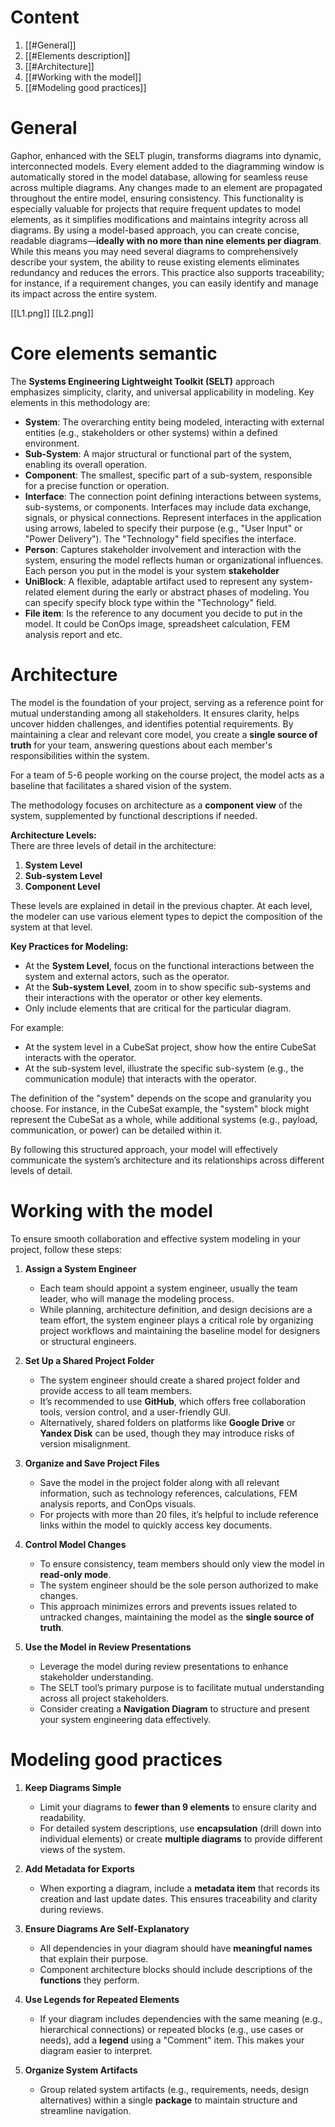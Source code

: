 # Content
1. [[#General]]
2. [[#Elements description]]
3. [[#Architecture]]
5. [[#Working with the model]]
8. [[#Modeling good practices]]

# General
Gaphor, enhanced with the SELT plugin, transforms diagrams into dynamic, interconnected models. Every element added to the diagramming window is automatically stored in the model database, allowing for seamless reuse across multiple diagrams. Any changes made to an element are propagated throughout the entire model, ensuring consistency. This functionality is especially valuable for projects that require frequent updates to model elements, as it simplifies modifications and maintains integrity across all diagrams. By using a model-based approach, you can create concise, readable diagrams—**ideally with no more than nine elements per diagram**. While this means you may need several diagrams to comprehensively describe your system, the ability to reuse existing elements eliminates redundancy and reduces the errors. This practice also supports traceability; for instance, if a requirement changes, you can easily identify and manage its impact across the entire system.

[[L1.png]] [[L2.png]]

# Core elements semantic
The **Systems Engineering Lightweight Toolkit (SELT)** approach emphasizes simplicity, clarity, and universal applicability in modeling. Key elements in this methodology are:
- **System**: The overarching entity being modeled, interacting with external entities (e.g., stakeholders or other systems) within a defined environment.
- **Sub-System**: A major structural or functional part of the system, enabling its overall operation.
- **Component**: The smallest, specific part of a sub-system, responsible for a precise function or operation.
- **Interface**: The connection point defining interactions between systems, sub-systems, or components. Interfaces may include data exchange, signals, or physical connections. Represent interfaces in the application using arrows, labeled to specify their purpose (e.g., "User Input" or "Power Delivery"). The "Technology" field specifies the interface. 
- **Person**: Captures stakeholder involvement and interaction with the system, ensuring the model reflects human or organizational influences. Each person you put in the model is your system **stakeholder** 
- **UniBlock**: A flexible, adaptable artifact used to represent any system-related element during the early or abstract phases of modeling. You can specify specify block type within the "Technology" field.
- **File item**: Is the reference to any document you decide to put in the model. It could be ConOps image, spreadsheet calculation, FEM analysis report and etc.

# Architecture
The model is the foundation of your project, serving as a reference point for mutual understanding among all stakeholders. It ensures clarity, helps uncover hidden challenges, and identifies potential requirements. By maintaining a clear and relevant core model, you create a **single source of truth** for your team, answering questions about each member's responsibilities within the system.

For a team of 5-6 people working on the course project, the model acts as a baseline that facilitates a shared vision of the system.

The methodology focuses on architecture as a **component view** of the system, supplemented by functional descriptions if needed.

**Architecture Levels:**  
There are three levels of detail in the architecture:

1. **System Level**
2. **Sub-system Level**
3. **Component Level**

These levels are explained in detail in the previous chapter. At each level, the modeler can use various element types to depict the composition of the system at that level.

**Key Practices for Modeling:**

- At the **System Level**, focus on the functional interactions between the system and external actors, such as the operator.
- At the **Sub-system Level**, zoom in to show specific sub-systems and their interactions with the operator or other key elements.
- Only include elements that are critical for the particular diagram.

For example:

- At the system level in a CubeSat project, show how the entire CubeSat interacts with the operator.
- At the sub-system level, illustrate the specific sub-system (e.g., the communication module) that interacts with the operator.

The definition of the "system" depends on the scope and granularity you choose. For instance, in the CubeSat example, the "system" block might represent the CubeSat as a whole, while additional systems (e.g., payload, communication, or power) can be detailed within it.

By following this structured approach, your model will effectively communicate the system’s architecture and its relationships across different levels of detail.

# Working with the model

To ensure smooth collaboration and effective system modeling in your project, follow these steps:

1. **Assign a System Engineer**
    
    - Each team should appoint a system engineer, usually the team leader, who will manage the modeling process.
    - While planning, architecture definition, and design decisions are a team effort, the system engineer plays a critical role by organizing project workflows and maintaining the baseline model for designers or structural engineers.
2. **Set Up a Shared Project Folder**
    
    - The system engineer should create a shared project folder and provide access to all team members.
    - It’s recommended to use **GitHub**, which offers free collaboration tools, version control, and a user-friendly GUI.
    - Alternatively, shared folders on platforms like **Google Drive** or **Yandex Disk** can be used, though they may introduce risks of version misalignment.
3. **Organize and Save Project Files**
    
    - Save the model in the project folder along with all relevant information, such as technology references, calculations, FEM analysis reports, and ConOps visuals.
    - For projects with more than 20 files, it’s helpful to include reference links within the model to quickly access key documents.
4. **Control Model Changes**
    
    - To ensure consistency, team members should only view the model in **read-only mode**.
    - The system engineer should be the sole person authorized to make changes.
    - This approach minimizes errors and prevents issues related to untracked changes, maintaining the model as the **single source of truth**.
5. **Use the Model in Review Presentations**
    
    - Leverage the model during review presentations to enhance stakeholder understanding.
    - The SELT tool’s primary purpose is to facilitate mutual understanding across all project stakeholders.
    - Consider creating a **Navigation Diagram** to structure and present your system engineering data effectively.

# Modeling good practices
1. **Keep Diagrams Simple**
    
    - Limit your diagrams to **fewer than 9 elements** to ensure clarity and readability.
    - For detailed system descriptions, use **encapsulation** (drill down into individual elements) or create **multiple diagrams** to provide different views of the system.
2. **Add Metadata for Exports**
    
    - When exporting a diagram, include a **metadata item** that records its creation and last update dates. This ensures traceability and clarity during reviews.
3. **Ensure Diagrams Are Self-Explanatory**
    
    - All dependencies in your diagram should have **meaningful names** that explain their purpose.
    - Component architecture blocks should include descriptions of the **functions** they perform.
4. **Use Legends for Repeated Elements**
    
    - If your diagram includes dependencies with the same meaning (e.g., hierarchical connections) or repeated blocks (e.g., use cases or needs), add a **legend** using a "Comment" item. This makes your diagram easier to interpret.
5. **Organize System Artifacts**
    
    - Group related system artifacts (e.g., requirements, needs, design alternatives) within a single **package** to maintain structure and streamline navigation.